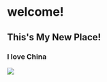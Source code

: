 # welcome!
## This's My New Place!
### I love China

![](https://cdn.pixabay.com/animation/2025/06/02/00/11/00-11-22-330_256.gif)
